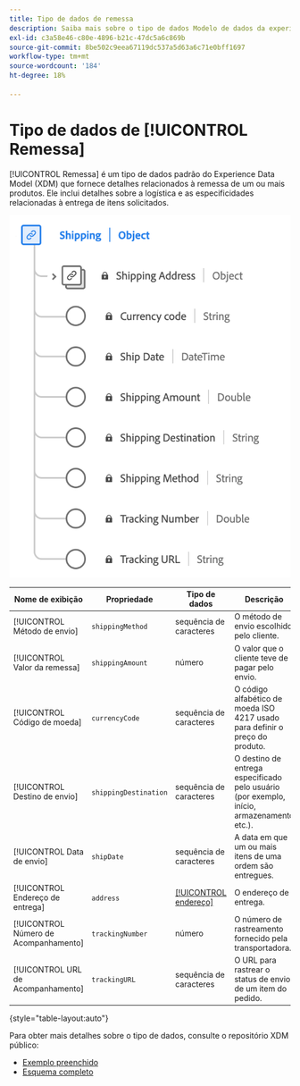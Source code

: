 ```yaml
---
title: Tipo de dados de remessa
description: Saiba mais sobre o tipo de dados Modelo de dados da experiência de envio (XDM).
exl-id: c3a58e46-c80e-4896-b21c-47dc5a6c869b
source-git-commit: 8be502c9eea67119dc537a5d63a6c71e0bff1697
workflow-type: tm+mt
source-wordcount: '184'
ht-degree: 18%

---
```


# Tipo de dados de [!UICONTROL Remessa]

[!UICONTROL Remessa] é um tipo de dados padrão do Experience Data Model (XDM) que fornece detalhes relacionados à remessa de um ou mais produtos. Ele inclui detalhes sobre a logística e as especificidades relacionadas à entrega de itens solicitados.


![Um diagrama do tipo de dados [!UICONTROL Envio].](../images/data-types/shipping.png)

| Nome de exibição | Propriedade | Tipo de dados | Descrição |
|----------------------|-----------------------|-----------|------------------------------------------------------|
| [!UICONTROL Método de envio] | `shippingMethod` | sequência de caracteres | O método de envio escolhido pelo cliente. |
| [!UICONTROL Valor da remessa] | `shippingAmount` | número | O valor que o cliente teve de pagar pelo envio. |
| [!UICONTROL Código de moeda] | `currencyCode` | sequência de caracteres | O código alfabético de moeda ISO 4217 usado para definir o preço do produto. |
| [!UICONTROL Destino de envio] | `shippingDestination` | sequência de caracteres | O destino de entrega especificado pelo usuário (por exemplo, início, armazenamento etc.). |
| [!UICONTROL Data de envio] | `shipDate` | sequência de caracteres | A data em que um ou mais itens de uma ordem são entregues. |
| [!UICONTROL Endereço de entrega] | `address` | [[!UICONTROL endereço]](./address.md) | O endereço de entrega. |
| [!UICONTROL Número de Acompanhamento] | `trackingNumber` | número | O número de rastreamento fornecido pela transportadora. |
| [!UICONTROL URL de Acompanhamento] | `trackingURL` | sequência de caracteres | O URL para rastrear o status de envio de um item do pedido. |

{style="table-layout:auto"}

Para obter mais detalhes sobre o tipo de dados, consulte o repositório XDM público:

* [Exemplo preenchido](https://github.com/adobe/xdm/blob/master/components/datatypes/shipping.example.1.json)
* [Esquema completo](https://github.com/adobe/xdm/blob/master/components/datatypes/shipping.schema.json)
